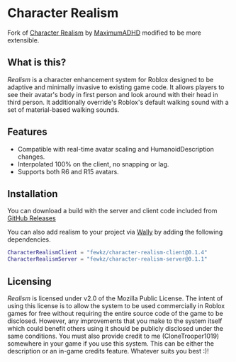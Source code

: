 # Character Realism

Fork of [Character Realism](https://github.com/MaximumADHD/Character-Realism) by [MaximumADHD](https://github.com/MaximumADHD)
modified to be more extensible.

## What is this?

*Realism* is a character enhancement system for Roblox designed to be adaptive and minimally invasive to existing game code. It allows players to see their avatar's body in first person and look around with their head in third person. It additionally override's Roblox's default walking sound with a set of material-based walking sounds. 

## Features

- Compatible with real-time avatar scaling and HumanoidDescription changes.
- Interpolated 100% on the client, no snapping or lag.
- Supports both R6 and R15 avatars.

## Installation

You can download a build with the server and client code included from [GitHub Releases](https://github.com/fewkz/character-realism/releases)

You can also add realism to your project via [Wally](https://wally.run/) by adding the following dependencies.
```lua
CharacterRealismClient = "fewkz/character-realism-client@0.1.4"
CharacterRealismServer = "fewkz/character-realism-server@0.1.1"
```

## Licensing

*Realism* is licensed under v2.0 of the Mozilla Public License. The intent of using this license is to allow the system to be used commercially in Roblox games for free without requiring the entire source code of the game to be disclosed. However, any improvements that you make to the system itself which could benefit others using it should be publicly disclosed under the same conditions. You must also provide credit to me (CloneTrooper1019) somewhere in your game if you use this system. This can be either the description or an in-game credits feature. Whatever suits you best :)!
